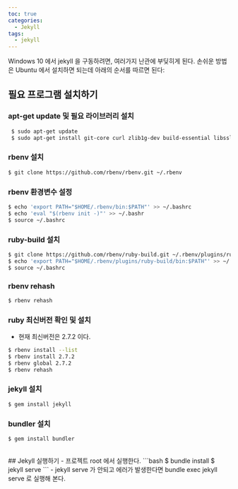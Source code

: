 ```yaml
---
toc: true
categories:
  - Jekyll
tags:
  - jekyll
---
```

Windows 10 에서 jekyll 을 구동하려면, 여러가지 난관에 부딪히게 된다. 손쉬운 방법은 Ubuntu 에서 설치하면 되는데 아래의 순서를 따르면 된다:

## 필요 프로그램 설치하기
### apt-get update 및 필요 라이브러리 설치
```bash
 $ sudo apt-get update
 $ sudo apt-get install git-core curl zlib1g-dev build-essential libssl-dev libreadline-dev libyaml-dev libsqlite3-dev sqlite3 libxml2-dev libxslt1-dev libcurl4-openssl-dev software-properties-common libffi-dev nodejs
```

### rbenv 설치
```bash
$ git clone https://github.com/rbenv/rbenv.git ~/.rbenv
```

### rbenv 환경변수 설정
```bash
$ echo 'export PATH="$HOME/.rbenv/bin:$PATH"' >> ~/.bashrc
$ echo 'eval "$(rbenv init -)"' >> ~/.bashr
$ source ~/.bashrc
```

### ruby-build 설치
```bash
$ git clone https://github.com/rbenv/ruby-build.git ~/.rbenv/plugins/ruby-build
$ echo 'export PATH="$HOME/.rbenv/plugins/ruby-build/bin:$PATH"' >> ~/.bashrc
$ source ~/.bashrc
```

### rbenv rehash
```bash
$ rbenv rehash
```

### ruby 최신버전 확인 및 설치
- 현재 최신버전은 2.7.2 이다.
```bash
$ rbenv install --list
$ rbenv install 2.7.2 
$ rbenv global 2.7.2 
$ rbenv rehash
```

### jekyll 설치
```bash
$ gem install jekyll
```

### bundler 설치
```bash
$ gem install bundler
```
<br />
## Jekyll 실행하기
- 프로젝트 root 에서 실행한다.
```bash
$ bundle install
$ jekyll serve
```
- jekyll serve 가 안되고 에러가 발생한다면 bundle exec jekyll serve 로 실행해 본다.